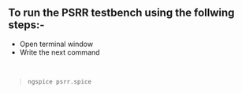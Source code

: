 ## To run the PSRR testbench using the follwing steps:-
* Open terminal window
* Write the next command 
<p>&nbsp;</p>

>`ngspice psrr.spice`

<p>&nbsp;</p>

